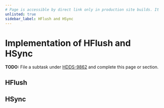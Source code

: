 ```yaml
---
# Page is accessible by direct link only in production site builds. It can be included in the sidebar when the feature is complete.
unlisted: true
sidebar_label: HFlush and HSync
---
```


# Implementation of HFlush and HSync

**TODO:** File a subtask under [HDDS-9862](https://issues.apache.org/jira/browse/HDDS-9862) and complete this page or section.

## HFlush

## HSync

